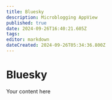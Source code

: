 ```yaml
---
title: Bluesky
description: Microblogging AppView
published: true
date: 2024-09-26T16:40:21.605Z
tags: 
editor: markdown
dateCreated: 2024-09-26T05:34:36.800Z
---
```


# Bluesky
Your content here